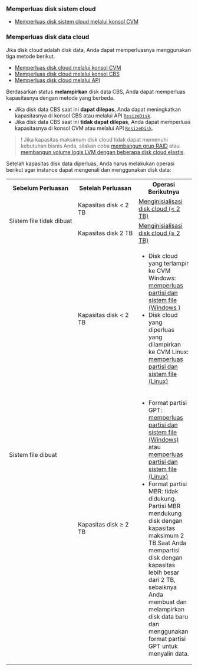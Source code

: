 ### Memperluas disk sistem cloud
- [Memperluas disk sistem cloud melalui konsol CVM](https://intl.cloud.tencent.com/document/product/362/5747)




### Memperluas disk data cloud

Jika disk cloud adalah disk data, Anda dapat memperluasnya menggunakan tiga metode berikut.
- [Memperluas disk cloud melalui konsol CVM](https://intl.cloud.tencent.com/document/product/362/5747)
- [Memperluas disk cloud melalui konsol CBS](https://intl.cloud.tencent.com/document/product/362/5747)
- [Memperluas disk cloud melalui API](https://intl.cloud.tencent.com/document/product/362/5747)




Berdasarkan status **melampirkan** disk data CBS, Anda dapat memperluas kapasitasnya dengan metode yang berbeda.
- Jika disk data CBS saat ini **dapat dilepas**, Anda dapat meningkatkan kapasitasnya di konsol CBS atau melalui API [`ResizeDisk`](https://intl.cloud.tencent.com/document/product/362/16310).
- Jika disk data CBS saat ini **tidak dapat dilepas**, Anda dapat memperluas kapasitasnya di konsol CVM atau melalui API [`ResizeDisk`](https://intl.cloud.tencent.com/document/product/362/16310).

>! Jika kapasitas maksimum disk cloud tidak dapat memenuhi kebutuhan bisnis Anda, silakan coba [membangun grup RAID](https://intl.cloud.tencent.com/document/product/362/2932) atau [membangun volume logis LVM dengan beberapa disk cloud elastis](https://intl.cloud.tencent.com/document/product/362/2933).
>
Setelah kapasitas disk data diperluas, Anda harus melakukan operasi berikut agar instance dapat mengenali dan menggunakan disk data:
<table>
<tr>
<th nowrap="nowrap">Sebelum Perluasan</th>
<th nowrap="nowrap">Setelah Perluasan</th>
<th>Operasi Berikutnya</th>
</tr>
<tr>
<td   rowspan="2" nowrap="nowrap">Sistem file tidak dibuat</td>
<td>Kapasitas disk < 2 TB</td>
<td><a href="https://intl.cloud.tencent.com/document/product/362/31597">Menginisialisasi disk cloud (< 2 TB)</a></td>
</tr>
<tr>
<td nowrap="nowrap">Kapasitas disk 2 TB</td>
<td><a href="https://intl.cloud.tencent.com/document/product/362/31598">Menginisialisasi disk cloud (≥ 2 TB)</a></td>
</tr>
<tr>
<td   rowspan="2">Sistem file dibuat</td>
<td>Kapasitas disk < 2 TB</td>
<td><ul><li>Disk cloud yang terlampir ke CVM Windows: <a href="https://intl.cloud.tencent.com/document/product/362/31601">memperluas partisi dan sistem file (Windows )</a></li>
<li>Disk cloud yang diperluas yang dilampirkan ke CVM Linux: <a href="https://intl.cloud.tencent.com/document/product/362/39995">memperluas partisi dan sistem file (Linux)</a> </li></ul>
</td>
</tr>
<tr>
<td>Kapasitas disk ≥ 2 TB</td>
<td>
<ul><li>Format partisi GPT: <a href="https://intl.cloud.tencent.com/document/product/362/31601">memperluas partisi dan sistem file (Windows)</a> atau <a href="https://intl.cloud.tencent.com/document/product/362/39995">memperluas partisi dan sistem file (Linux)</a></li>
<li>Format partisi MBR: tidak didukung.</li>Partisi MBR mendukung disk dengan kapasitas maksimum 2 TB.Saat Anda mempartisi disk dengan kapasitas lebih besar dari 2 TB, sebaiknya Anda membuat dan melampirkan disk data baru dan menggunakan format partisi GPT untuk menyalin data.</ul>
</td>
</tr>
</table>


